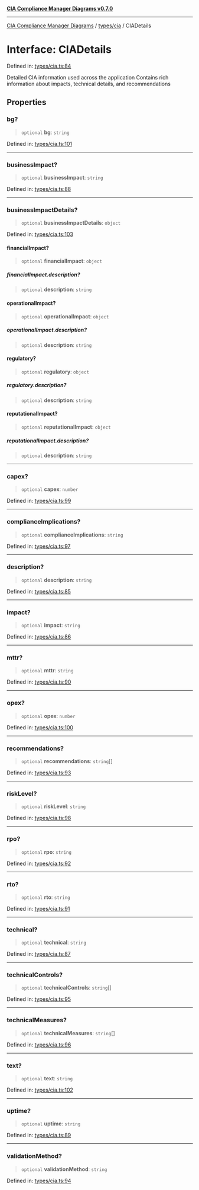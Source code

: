 [**CIA Compliance Manager Diagrams v0.7.0**](../../../README.md)

***

[CIA Compliance Manager Diagrams](../../../modules.md) / [types/cia](../README.md) / CIADetails

# Interface: CIADetails

Defined in: [types/cia.ts:84](https://github.com/Hack23/cia-compliance-manager/blob/5a46a25cd2e09ba091444827f045b3618a447654/src/types/cia.ts#L84)

Detailed CIA information used across the application
Contains rich information about impacts, technical details, and recommendations

## Properties

### bg?

> `optional` **bg**: `string`

Defined in: [types/cia.ts:101](https://github.com/Hack23/cia-compliance-manager/blob/5a46a25cd2e09ba091444827f045b3618a447654/src/types/cia.ts#L101)

***

### businessImpact?

> `optional` **businessImpact**: `string`

Defined in: [types/cia.ts:88](https://github.com/Hack23/cia-compliance-manager/blob/5a46a25cd2e09ba091444827f045b3618a447654/src/types/cia.ts#L88)

***

### businessImpactDetails?

> `optional` **businessImpactDetails**: `object`

Defined in: [types/cia.ts:103](https://github.com/Hack23/cia-compliance-manager/blob/5a46a25cd2e09ba091444827f045b3618a447654/src/types/cia.ts#L103)

#### financialImpact?

> `optional` **financialImpact**: `object`

##### financialImpact.description?

> `optional` **description**: `string`

#### operationalImpact?

> `optional` **operationalImpact**: `object`

##### operationalImpact.description?

> `optional` **description**: `string`

#### regulatory?

> `optional` **regulatory**: `object`

##### regulatory.description?

> `optional` **description**: `string`

#### reputationalImpact?

> `optional` **reputationalImpact**: `object`

##### reputationalImpact.description?

> `optional` **description**: `string`

***

### capex?

> `optional` **capex**: `number`

Defined in: [types/cia.ts:99](https://github.com/Hack23/cia-compliance-manager/blob/5a46a25cd2e09ba091444827f045b3618a447654/src/types/cia.ts#L99)

***

### complianceImplications?

> `optional` **complianceImplications**: `string`

Defined in: [types/cia.ts:97](https://github.com/Hack23/cia-compliance-manager/blob/5a46a25cd2e09ba091444827f045b3618a447654/src/types/cia.ts#L97)

***

### description?

> `optional` **description**: `string`

Defined in: [types/cia.ts:85](https://github.com/Hack23/cia-compliance-manager/blob/5a46a25cd2e09ba091444827f045b3618a447654/src/types/cia.ts#L85)

***

### impact?

> `optional` **impact**: `string`

Defined in: [types/cia.ts:86](https://github.com/Hack23/cia-compliance-manager/blob/5a46a25cd2e09ba091444827f045b3618a447654/src/types/cia.ts#L86)

***

### mttr?

> `optional` **mttr**: `string`

Defined in: [types/cia.ts:90](https://github.com/Hack23/cia-compliance-manager/blob/5a46a25cd2e09ba091444827f045b3618a447654/src/types/cia.ts#L90)

***

### opex?

> `optional` **opex**: `number`

Defined in: [types/cia.ts:100](https://github.com/Hack23/cia-compliance-manager/blob/5a46a25cd2e09ba091444827f045b3618a447654/src/types/cia.ts#L100)

***

### recommendations?

> `optional` **recommendations**: `string`[]

Defined in: [types/cia.ts:93](https://github.com/Hack23/cia-compliance-manager/blob/5a46a25cd2e09ba091444827f045b3618a447654/src/types/cia.ts#L93)

***

### riskLevel?

> `optional` **riskLevel**: `string`

Defined in: [types/cia.ts:98](https://github.com/Hack23/cia-compliance-manager/blob/5a46a25cd2e09ba091444827f045b3618a447654/src/types/cia.ts#L98)

***

### rpo?

> `optional` **rpo**: `string`

Defined in: [types/cia.ts:92](https://github.com/Hack23/cia-compliance-manager/blob/5a46a25cd2e09ba091444827f045b3618a447654/src/types/cia.ts#L92)

***

### rto?

> `optional` **rto**: `string`

Defined in: [types/cia.ts:91](https://github.com/Hack23/cia-compliance-manager/blob/5a46a25cd2e09ba091444827f045b3618a447654/src/types/cia.ts#L91)

***

### technical?

> `optional` **technical**: `string`

Defined in: [types/cia.ts:87](https://github.com/Hack23/cia-compliance-manager/blob/5a46a25cd2e09ba091444827f045b3618a447654/src/types/cia.ts#L87)

***

### technicalControls?

> `optional` **technicalControls**: `string`[]

Defined in: [types/cia.ts:95](https://github.com/Hack23/cia-compliance-manager/blob/5a46a25cd2e09ba091444827f045b3618a447654/src/types/cia.ts#L95)

***

### technicalMeasures?

> `optional` **technicalMeasures**: `string`[]

Defined in: [types/cia.ts:96](https://github.com/Hack23/cia-compliance-manager/blob/5a46a25cd2e09ba091444827f045b3618a447654/src/types/cia.ts#L96)

***

### text?

> `optional` **text**: `string`

Defined in: [types/cia.ts:102](https://github.com/Hack23/cia-compliance-manager/blob/5a46a25cd2e09ba091444827f045b3618a447654/src/types/cia.ts#L102)

***

### uptime?

> `optional` **uptime**: `string`

Defined in: [types/cia.ts:89](https://github.com/Hack23/cia-compliance-manager/blob/5a46a25cd2e09ba091444827f045b3618a447654/src/types/cia.ts#L89)

***

### validationMethod?

> `optional` **validationMethod**: `string`

Defined in: [types/cia.ts:94](https://github.com/Hack23/cia-compliance-manager/blob/5a46a25cd2e09ba091444827f045b3618a447654/src/types/cia.ts#L94)
